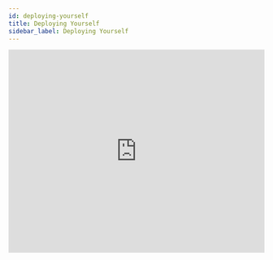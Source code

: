 ```yaml
---
id: deploying-yourself
title: Deploying Yourself
sidebar_label: Deploying Yourself
---
```


<iframe width="100%" height="400" src="https://www.youtube.com/watch?v=Ue8fATt4EHc&list=PLkQs5WJXVHbiBDjmv-1tBYNUQOkmNCctA&index=7" frameborder="0" allow="accelerometer; autoplay; clipboard-write; encrypted-media; gyroscope; picture-in-picture" allowfullscreen></iframe>
